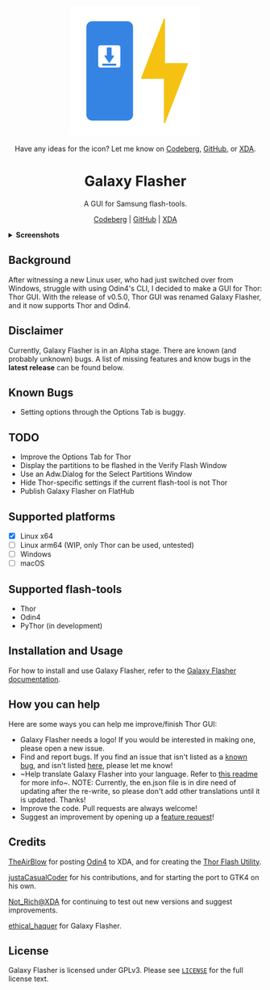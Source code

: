 <div align="center">
<img src="./assets/page.codeberg.ethicalhaquer.galaxyflasher.svg?raw=true" width="256" height="256" alt="Galaxy Flasher icon.">
</div>
<div align="center">

Have any ideas for the icon? Let me know on [Codeberg](https://codeberg.org/ethical_haquer/Galaxy-Flasher/issues/21), [GitHub](https://github.com/ethical-haquer/Galaxy-Flasher/issues/21), or [XDA](https://xdaforums.com/t/linux-galaxy-flasher-a-gui-for-samsung-flash-tools.4636402/page-4#post-89701721).

</div>
<h1 align="center">Galaxy Flasher</h1>
<div align="center">

A GUI for Samsung flash-tools.

[Codeberg](https://codeberg.org/ethical_haquer/Galaxy-Flasher) | [GitHub](https://github.com/ethical-haquer/Galaxy-Flasher) | [XDA](https://xdaforums.com/t/linux-galaxy-flasher-a-gui-for-samsung-flash-tools.4636402/)

</div>
<details>
  <summary><b>Screenshots</b></summary>
  <br>
  Options Tab:
  <br>
  <picture>
    <source media="(prefers-color-scheme: dark)" srcset="/images/galaxy-flasher-options-tab-dark.png">
    <source media="(prefers-color-scheme: light)" srcset="/images/galaxy-flasher-options-tab-light.png">
    <img src="images/galaxy-flasher-options-tab-dark.png" alt="Screenshot of the Options Tab">
  </picture>
  <br>
  Pit Tab:
  <br>
  <picture>
    <source media="(prefers-color-scheme: dark)" srcset="/assets/screenshots/galaxy-flasher-pit-tab-dark.png">
    <source media="(prefers-color-scheme: light)" srcset="/images/galaxy-flasher-pit-tab-light.png">
    <img src="images/galaxy-flasher-pit-tab-dark.png" alt="Screenshot of the Pit Tab">
  </picture>
  <br>
  Settings Tab:
  <br>
  <picture>
    <source media="(prefers-color-scheme: dark)" srcset="/images/galaxy-flasher-settings-tab-dark.png">
    <source media="(prefers-color-scheme: light)" srcset="/images/galaxy-flasher-settings-tab-light.png">
    <img src="images/galaxy-flasher-settings-tab-dark.png" alt="Screenshot of the Settings Tab">
  </picture>
  <br>
  About Dialog:
  <br>
  <picture>
    <source media="(prefers-color-scheme: dark)" srcset="/images/galaxy-flasher-about-dialog-dark.png">
    <source media="(prefers-color-scheme: light)" srcset="/images/galaxy-flasher-about-dialog-light.png">
    <img src="images/galaxy-flasher-about-dialog-dark.png" alt="Screenshot of the About Dialog">
  </picture>
  <br>
  Select Partitions Window:
  <br>
  <picture>
    <source media="(prefers-color-scheme: dark)" srcset="/images/galaxy-flasher-select-partitions-window-dark.png">
    <source media="(prefers-color-scheme: light)" srcset="/images/galaxy-flasher-select-partitions-window-light.png">
    <img src="images/galaxy-flasher-select-partitions-window-dark.png" alt="Screenshot of the Select Partitions Window">
  </picture>
  <br>
  Verify Flash Dialog:
  <br>
  <picture>
    <source media="(prefers-color-scheme: dark)" srcset="/images/galaxy-flasher-verify-flash-dialog-dark.png">
    <source media="(prefers-color-scheme: light)" srcset="/images/galaxy-flasher-verify-flash-dialog-light.png">
    <img src="images/galaxy-flasher-verify-flash-dialog-dark.png" alt="Screenshot of the Verify Flash Dialog">
  </picture>
</details>

## Background

After witnessing a new Linux user, who had just switched over from Windows, struggle with using Odin4's CLI, I decided to make a GUI for Thor: Thor GUI. With the release of v0.5.0, Thor GUI was renamed Galaxy Flasher, and it now supports Thor and Odin4.

## Disclaimer

Currently, Galaxy Flasher is in an Alpha stage. There are known (and probably unknown) bugs. A list of missing features and know bugs in the **latest release** can be found below.

## Known Bugs

- Setting options through the Options Tab is buggy.

## TODO

- Improve the Options Tab for Thor
- Display the partitions to be flashed in the Verify Flash Window
- Use an Adw.Dialog for the Select Partitions Window
- Hide Thor-specific settings if the current flash-tool is not Thor
- Publish Galaxy Flasher on FlatHub

## Supported platforms

- [x] Linux x64
- [ ] Linux arm64 (WIP, only Thor can be used, untested)
- [ ] Windows
- [ ] macOS

## Supported flash-tools

- Thor
- Odin4
- PyThor (in development)

## Installation and Usage

For how to install and use Galaxy Flasher, refer to the [Galaxy Flasher documentation](https://galaxy-flasher-docs.readthedocs.io/en/latest/).

## How you can help

Here are some ways you can help me improve/finish Thor GUI:
+ Galaxy Flasher needs a logo! If you would be interested in making one, please open a new issue.
+ Find and report bugs. If you find an issue that isn't listed as a [known bug](https://github.com/ethical-haquer/Galaxy-Flasher?tab=readme-ov-file#tabs), and isn't listed [here](https://github.com/ethical-haquer/Galaxy-Flasher/issues), please let me know!
+ ~Help translate Galaxy Flasher into your language. Refer to [this readme](https://github.com/ethical-haquer/Galaxy-Flasher/blob/main/locales/README.md) for more info~. NOTE: Currently, the en.json file is in dire need of updating after the re-write, so please don't add other translations until it is updated. Thanks!
+ Improve the code. Pull requests are always welcome!
+ Suggest an improvement by opening up a [feature request](https://github.com/ethical-haquer/Galaxy-Flasher/issues/new/choose)!

## Credits

[TheAirBlow](https://github.com/theairblow) for posting [Odin4](https://xdaforums.com/t/official-samsung-odin-v4-1-2-1-dc05e3ea-for-linux.4453423/) to XDA, and for creating the [Thor Flash Utility](https://github.com/Samsung-Loki/Thor).

[justaCasualCoder](https://github.com/justaCasualCoder) for his contributions, and for starting the port to GTK4 on his own.

[Not_Rich@XDA](https://xdaforums.com/m/not_rich.8463826/) for continuing to test out new versions and suggest improvements.

[ethical_haquer](https://github.com/ethical-haquer) for Galaxy Flasher.

## License

Galaxy Flasher is licensed under GPLv3. Please see [`LICENSE`](./LICENSE) for the full license text.
